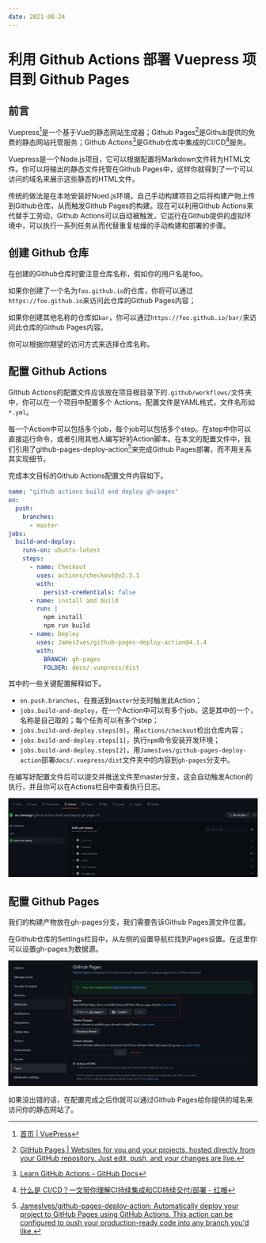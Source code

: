 ```yaml
---
date: 2021-08-24
---
```


# 利用 Github Actions 部署 Vuepress 项目到 Github Pages

## 前言

Vuepress[^1]是一个基于Vue的静态网站生成器；Github Pages[^2]是Github提供的免费的静态网站托管服务；Github Actions[^3]是Github仓库中集成的CI/CD[^4]服务。

Vuepress是一个Node.js项目，它可以根据配置将Markdown文件转为HTML文件。你可以将输出的静态文件托管在Github Pages中，这样你就得到了一个可以访问的域名来展示这些静态的HTML文件。

传统的做法是在本地安装好Noed.js环境，自己手动构建项目之后将构建产物上传到Github仓库，从而触发Github Pages的构建。现在可以利用Github Actions来代替手工劳动，Github Actions可以自动被触发，它运行在Github提供的虚拟环境中，可以执行一系列任务从而代替重复枯燥的手动构建和部署的步骤。

## 创建 Github 仓库

在创建的Github仓库时要注意仓库名称，假如你的用户名是foo。

如果你创建了一个名为`foo.github.io`的仓库，你将可以通过`https://foo.github.io`来访问此仓库的Github Pages内容；

如果你创建其他名称的仓库如`bar`，你可以通过`https://foo.github.io/bar/`来访问此仓库的Github Pages内容。

你可以根据你期望的访问方式来选择仓库名称。

## 配置 Github Actions

Github Actions的配置文件应该放在项目根目录下的`.github/workflows/`文件夹中，你可以在一个项目中配置多个 Actions。配置文件是YAML格式，文件名形如`*.yml`。

每一个Action中可以包括多个job，每个job可以包括多个step。在step中你可以直接运行命令，或者引用其他人编写好的Action脚本。在本文的配置文件中，我们引用了github-pages-deploy-action[^5]来完成Github Pages部署，而不用关系其实现细节。

完成本文目标的Github Actions配置文件内容如下。

```yaml
name: "github actions build and deploy gh-pages"
on:
  push:
    branches:
      - master
jobs:
  build-and-deploy:
    runs-on: ubuntu-latest
    steps:
      - name: Checkout
        uses: actions/checkout@v2.3.1
        with:
          persist-credentials: false
      - name: install and build
        run: |
          npm install
          npm run build
      - name: Deploy
        uses: JamesIves/github-pages-deploy-action@4.1.4
        with:
          BRANCH: gh-pages
          FOLDER: docs/.vuepress/dist
```

其中的一些关键配置解释如下。

- `on.push.branches`，在推送到`master`分支时触发此Action；
- `jobs.build-and-deploy`，在一个Action中可以有多个job，这是其中的一个，名称是自己取的；每个任务可以有多个step；
- `jobs.build-and-deploy.steps[0]`，用`actions/checkout`检出仓库内容；
- `jobs.build-and-deploy.steps[1]`，执行`npm`命令安装开发环境；
- `jobs.build-and-deploy.steps[2]`，用`JamesIves/github-pages-deploy-action`部署`docs/.vuepress/dist`文件夹中的内容到`gh-pages`分支中。

在编写好配置文件后可以提交并推送文件至master分支，这会自动触发Action的执行，并且你可以在Actions栏目中查看执行日志。

![image-20210824225724791](./deploy-vuepress-project-to-github-pages-with-github-actions.assets/image-20210824225724791.png)

## 配置 Github Pages

我们的构建产物放在gh-pages分支，我们需要告诉Github Pages源文件位置。

在Github仓库的Settings栏目中，从左侧的设置导航栏找到Pages设置。在这里你可以设置gh-pages为数据源。

![image-20210824230246146](./deploy-vuepress-project-to-github-pages-with-github-actions.assets/image-20210824230246146.png)

如果没出错的话，在配置完成之后你就可以通过Github Pages给你提供的域名来访问你的静态网站了。

[^1]: [首页 | VuePress](https://v2.vuepress.vuejs.org/zh/)
[^2]: [GitHub Pages | Websites for you and your projects, hosted directly from your GitHub repository. Just edit, push, and your changes are live.](https://pages.github.com/)
[^3]: [Learn GitHub Actions - GitHub Docs](https://docs.github.com/en/actions/learn-github-actions)
[^4]: [什么是 CI/CD？一文带你理解CI持续集成和CD持续交付/部署 - 红帽](https://www.redhat.com/zh/topics/devops/what-is-ci-cd)
[^5]: [JamesIves/github-pages-deploy-action: Automatically deploy your project to GitHub Pages using GitHub Actions. This action can be configured to push your production-ready code into any branch you'd like.](https://github.com/JamesIves/github-pages-deploy-action)


